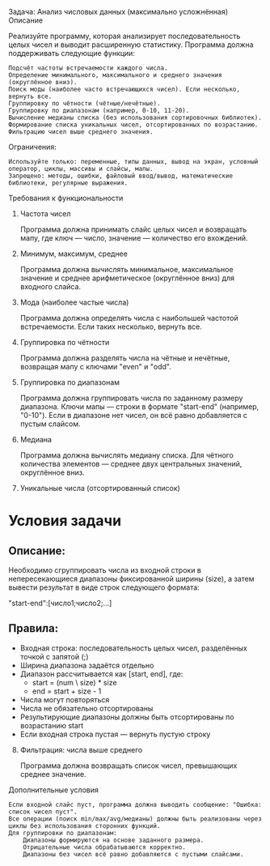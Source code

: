 Задача: Анализ числовых данных (максимально усложнённая) 
Описание 

Реализуйте программу, которая анализирует последовательность целых чисел и выводит расширенную статистику. Программа должна поддерживать следующие функции:   

    Подсчёт частоты встречаемости каждого числа.  
    Определение минимального, максимального и среднего значения (округлённое вниз).  
    Поиск моды (наиболее часто встречающихся чисел). Если несколько, вернуть все.  
    Группировку по чётности (чётные/нечётные).  
    Группировку по диапазонам (например, 0-10, 11-20).  
    Вычисление медианы списка (без использования сортировочных библиотек).  
    Формирование списка уникальных чисел, отсортированных по возрастанию.  
    Фильтрацию чисел выше среднего значения.
     

Ограничения:    

    Используйте только: переменные, типы данных, вывод на экран, условный оператор, циклы, массивы и слайсы, мапы.  
    Запрещено: методы, ошибки, файловый ввод/вывод, математические библиотеки, регулярные выражения.
     

Требования к функциональности 
1. Частота чисел  

    Программа должна принимать слайс целых чисел и возвращать мапу, где ключ — число, значение — количество его вхождений.
     

2. Минимум, максимум, среднее  

    Программа должна вычислять минимальное, максимальное значение и среднее арифметическое (округлённое вниз) для входного слайса.
     

3. Мода (наиболее частые числа)  

    Программа должна определять числа с наибольшей частотой встречаемости. Если таких несколько, вернуть все.
     

4. Группировка по чётности  

    Программа должна разделять числа на чётные и нечётные, возвращая мапу с ключами "even" и "odd".
     

5. Группировка по диапазонам  

    Программа должна группировать числа по заданному размеру диапазона. Ключи мапы — строки в формате "start-end" (например, "0-10"). Если в диапазоне нет чисел, он всё равно добавляется с пустым слайсом.
     

6. Медиана  

    Программа должна вычислять медиану списка. Для чётного количества элементов — среднее двух центральных значений, округлённое вниз.
     

7. Уникальные числа (отсортированный список)  

# Условия задачи

## Описание:
Необходимо сгруппировать числа из входной строки в непересекающиеся диапазоны фиксированной ширины (size), а затем вывести результат в виде строк следующего формата:

"start-end":[число1;число2;...]

## Правила:
- Входная строка: последовательность целых чисел, разделённых точкой с запятой (;)
- Ширина диапазона задаётся отдельно
- Диапазон рассчитывается как [start, end], где:
  - start = (num \ size) * size
  - end = start + size - 1
- Числа могут повторяться
- Числа не обязательно отсортированы
- Результирующие диапазоны должны быть отсортированы по возрастанию start
- Если входная строка пустая — вернуть пустую строку

8. Фильтрация: числа выше среднего  

    Программа должна возвращать список чисел, превышающих среднее значение.
     

Дополнительные условия 

    Если входной слайс пуст, программа должна выводить сообщение: "Ошибка: список чисел пуст".  
    Все операции (поиск min/max/avg/медианы) должны быть реализованы через циклы без использования сторонних функций.  
    Для группировки по диапазонам:  
        Диапазоны формируются на основе заданного размера.  
        Отрицательные числа обрабатываются корректно.  
        Диапазоны без чисел всё равно добавляются с пустыми слайсами.
         
     
